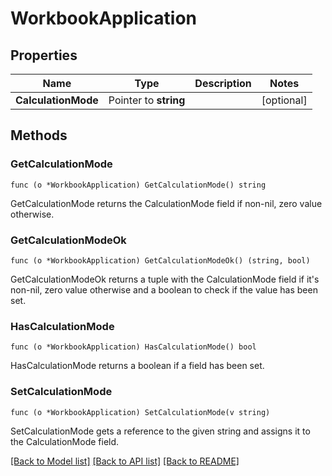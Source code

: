 # WorkbookApplication

## Properties

Name | Type | Description | Notes
------------ | ------------- | ------------- | -------------
**CalculationMode** | Pointer to **string** |  | [optional] 

## Methods

### GetCalculationMode

`func (o *WorkbookApplication) GetCalculationMode() string`

GetCalculationMode returns the CalculationMode field if non-nil, zero value otherwise.

### GetCalculationModeOk

`func (o *WorkbookApplication) GetCalculationModeOk() (string, bool)`

GetCalculationModeOk returns a tuple with the CalculationMode field if it's non-nil, zero value otherwise
and a boolean to check if the value has been set.

### HasCalculationMode

`func (o *WorkbookApplication) HasCalculationMode() bool`

HasCalculationMode returns a boolean if a field has been set.

### SetCalculationMode

`func (o *WorkbookApplication) SetCalculationMode(v string)`

SetCalculationMode gets a reference to the given string and assigns it to the CalculationMode field.


[[Back to Model list]](../README.md#documentation-for-models) [[Back to API list]](../README.md#documentation-for-api-endpoints) [[Back to README]](../README.md)


